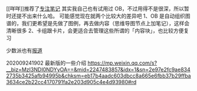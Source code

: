 [[咩咩]]推荐了[专注笔记](http://focusnote.com.cn/)
其实我自己也有试用过 OB，不过用得不是很深，所以暂时还提不出来什么哈。
可能感觉现在就两个比较大的差异吧
1、OB 是自动组织图谱的，我们更希望是先做了图例，再去做内容（思维导图节点上加笔记），这样会清晰很多
2、卡组跟卡片，会更适合去管理这些所谓的「内容块」，也比较方便复习

少数派也有[报道](https://sspai.com/post/61481)

202009241902
最新版的一些介绍
https://mp.weixin.qq.com/s?__biz=MzI3NDI0NDYyOA==&mid=2247483857&idx=1&sn=2e97e2fc9ae8342735b3425afb94995b&chksm=eb17b4aadc603dbcc8a665e6fbb37b29ffba3634ce2b22cc4170791fa2e203d905c4e4d93980#rd
